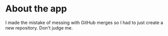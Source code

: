 # About the app
I made the mistake of messing with GitHub merges so I had to just create a new repository. Don't judge me.
